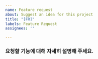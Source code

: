 ```yaml
---
name: Feature request
about: Suggest an idea for this project
title: "[FR]"
labels: Feature Request
assignees: ''

---
```


### 요청할 기능에 대해 자세히 설명해 주세요.
